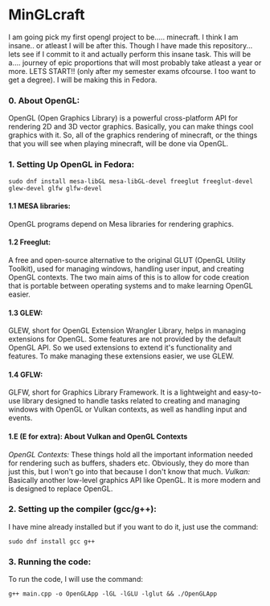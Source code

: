 # MinGLcraft
I am going pick my first opengl project to be..... minecraft. I think I am insane.. or atleast I will be after this. 
Though I have made this repository... lets see if I commit to it and actually perform this insane task.
This will be a.... journey of epic proportions that will most probably take atleast a year or more. LETS START!! (only after my semester exams ofcourse. I too want to get a degree). 
I will be making this in Fedora.

### 0. About OpenGL:
OpenGL (Open Graphics Library) is a powerful cross-platform API for rendering 2D and 3D vector graphics. Basically, you can make things cool graphics with it. So, all of the graphics rendering of minecraft, or the things that you will see when playing minecraft, will be done via OpenGL.

### 1. Setting Up OpenGL in Fedora:
```
sudo dnf install mesa-libGL mesa-libGL-devel freeglut freeglut-devel glew-devel glfw glfw-devel
```

#### 1.1 MESA libraries:
OpenGL programs depend on Mesa libraries for rendering graphics.

#### 1.2 Freeglut:
A free and open-source alternative to the original GLUT (OpenGL Utility Toolkit), used for managing windows, handling user input, and creating OpenGL contexts.
The two main aims of this is to allow for code creation that is portable between operating systems and to make learning OpenGL easier.

#### 1.3 GLEW:
GLEW, short for OpenGL Extension Wrangler Library, helps in managing extensions for OpenGL. Some features are not provided by the default OpenGL API. So we used extensions to extend it's functionality and features. To make managing these extensions easier, we use GLEW. 

#### 1.4 GFLW:
GLFW, short for Graphics Library Framework. It is a lightweight and easy-to-use library designed to handle tasks related to creating and managing windows with OpenGL or Vulkan contexts, as well as handling input and events.

#### 1.E (E for extra): About Vulkan and OpenGL Contexts
*OpenGL Contexts:* These things hold all the important information needed for rendering such as buffers, shaders etc. Obviously, they do more than just this, but I won't go into that because I don't know that much.
*Vulkan:* Basically another low-level graphics API like OpenGL. It is more modern and is designed to replace OpenGL.

### 2. Setting up the compiler (gcc/g++):
I have mine already installed but if you want to do it, just use the command:
```
sudo dnf install gcc g++
```

### 3. Running the code:
To run the code, I will use the command:
```
g++ main.cpp -o OpenGLApp -lGL -lGLU -lglut && ./OpenGLApp
```
